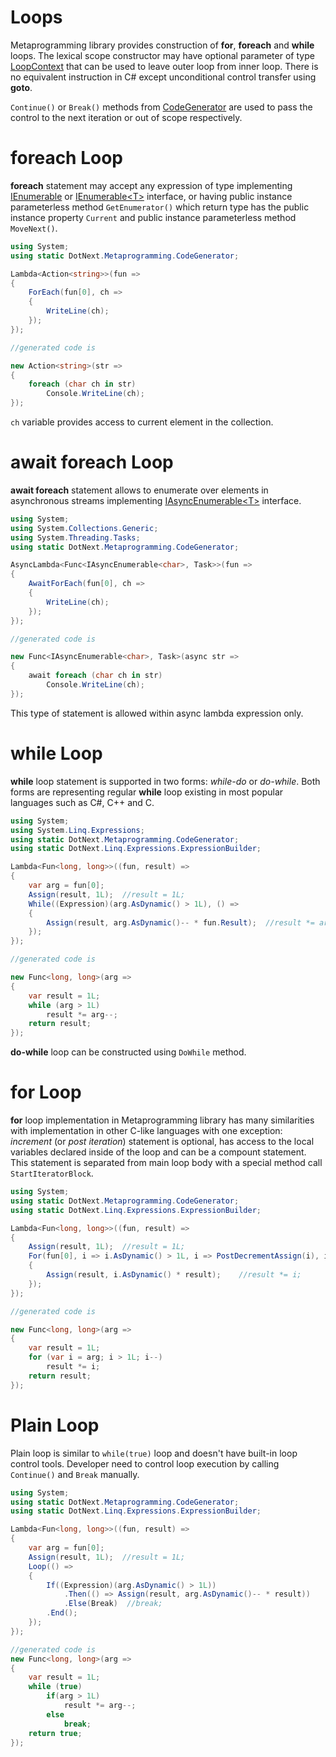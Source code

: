 Loops
====
Metaprogramming library provides construction of **for**, **foreach** and **while** loops. The lexical scope constructor may have optional parameter of type [LoopContext](../../api/DotNext.Metaprogramming.LoopContext.yml) that can be used to leave outer loop from inner loop. There is no equivalent instruction in C# except unconditional control transfer using **goto**.

`Continue()` or `Break()` methods from [CodeGenerator](../../api/DotNext.Metaprogramming.CodeGenerator.yml) are used to pass the control to the next iteration or out of scope respectively.

# foreach Loop
**foreach** statement may accept any expression of type implementing [IEnumerable](https://docs.microsoft.com/en-us/dotnet/api/system.collections.ienumerable) or [IEnumerable&lt;T&gt;](https://docs.microsoft.com/en-us/dotnet/api/system.collections.generic.ienumerable-1) interface, or having public instance parameterless method `GetEnumerator()` which return type has the public instance property `Current` and public instance parameterless method `MoveNext()`.

```csharp
using System;
using static DotNext.Metaprogramming.CodeGenerator;

Lambda<Action<string>>(fun => 
{
    ForEach(fun[0], ch =>
    {
        WriteLine(ch);
    });
});

//generated code is

new Action<string>(str => 
{
    foreach (char ch in str)
        Console.WriteLine(ch);
});
```

`ch` variable provides access to current element in the collection.

# await foreach Loop
**await foreach** statement allows to enumerate over elements in asynchronous streams implementing [IAsyncEnumerable&lt;T&gt;](https://docs.microsoft.com/en-us/dotnet/api/system.collections.generic.iasyncenumerable-1) interface. 

```csharp
using System;
using System.Collections.Generic;
using System.Threading.Tasks;
using static DotNext.Metaprogramming.CodeGenerator;

AsyncLambda<Func<IAsyncEnumerable<char>, Task>>(fun => 
{
    AwaitForEach(fun[0], ch =>
    {
        WriteLine(ch);
    });
});

//generated code is

new Func<IAsyncEnumerable<char>, Task>(async str => 
{
    await foreach (char ch in str)
        Console.WriteLine(ch);
});
```

This type of statement is allowed within async lambda expression only.

# while Loop
**while** loop statement is supported in two forms: _while-do_ or _do-while_. Both forms are representing regular **while** loop existing in most popular languages such as C#, C++ and C. 

```csharp
using System;
using System.Linq.Expressions;
using static DotNext.Metaprogramming.CodeGenerator;
using static DotNext.Linq.Expressions.ExpressionBuilder;

Lambda<Fun<long, long>>((fun, result) => 
{
    var arg = fun[0];
    Assign(result, 1L);  //result = 1L;
    While((Expression)(arg.AsDynamic() > 1L), () => 
	{
        Assign(result, arg.AsDynamic()-- * fun.Result);  //result *= arg--;
    });
});

//generated code is

new Func<long, long>(arg => 
{
    var result = 1L;
    while (arg > 1L)
        result *= arg--;
    return result;
});
```

**do-while** loop can be constructed using `DoWhile` method.

# for Loop
**for** loop implementation in Metaprogramming library has many similarities with implementation in other C-like languages with one exception: _increment_ (or _post iteration_) statement is optional, has access to the local variables declared inside of the loop and can be a compount statement. This statement is separated from main loop body with a special method call `StartIteratorBlock`.

```csharp
using System;
using static DotNext.Metaprogramming.CodeGenerator;
using static DotNext.Linq.Expressions.ExpressionBuilder;

Lambda<Fun<long, long>>((fun, result) => 
{
    Assign(result, 1L);  //result = 1L;
    For(fun[0], i => i.AsDynamic() > 1L, i => PostDecrementAssign(i), i => 
    {
        Assign(result, i.AsDynamic() * result);    //result *= i;
    });
});

//generated code is

new Func<long, long>(arg => 
{
    var result = 1L;
    for (var i = arg; i > 1L; i--)
        result *= i;
    return result;
});
```

# Plain Loop
Plain loop is similar to `while(true)` loop and doesn't have built-in loop control tools. Developer need to control loop execution by calling `Continue()` and `Break` manually.

```csharp
using System;
using static DotNext.Metaprogramming.CodeGenerator;
using static DotNext.Linq.Expressions.ExpressionBuilder;

Lambda<Fun<long, long>>((fun, result) => 
{
    var arg = fun[0];
    Assign(result, 1L);  //result = 1L;
    Loop(() => 
    {
        If((Expression)(arg.AsDynamic() > 1L))
            .Then(() => Assign(result, arg.AsDynamic()-- * result))
            .Else(Break)  //break;
        .End();
    });
});

//generated code is
new Func<long, long>(arg => 
{
    var result = 1L;
    while (true)
        if(arg > 1L)
            result *= arg--;
        else
            break;
    return true;
});
```